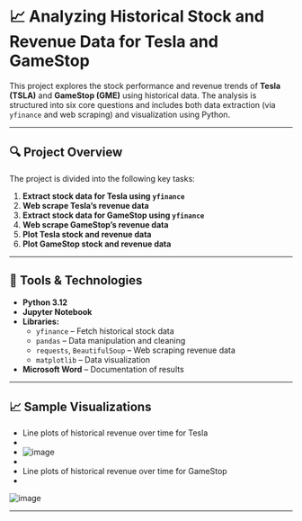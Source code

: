 
# 📈 Analyzing Historical Stock and Revenue Data for Tesla and GameStop

This project explores the stock performance and revenue trends of **Tesla (TSLA)** and **GameStop (GME)** using historical data. The analysis is structured into six core questions and includes both data extraction (via `yfinance` and web scraping) and visualization using Python.

---

## 🔍 Project Overview

The project is divided into the following key tasks:

1. **Extract stock data for Tesla using `yfinance`**
2. **Web scrape Tesla’s revenue data**
3. **Extract stock data for GameStop using `yfinance`**
4. **Web scrape GameStop’s revenue data**
5. **Plot Tesla stock and revenue data**
6. **Plot GameStop stock and revenue data**

---

## 🧰 Tools & Technologies

- **Python 3.12**
- **Jupyter Notebook**
- **Libraries:**
  - `yfinance` – Fetch historical stock data
  - `pandas` – Data manipulation and cleaning
  - `requests`, `BeautifulSoup` – Web scraping revenue data
  - `matplotlib` – Data visualization
- **Microsoft Word** – Documentation of results

---
## 📈 Sample Visualizations

- Line plots of historical revenue over time for Tesla
- 
- ![image](https://github.com/user-attachments/assets/29b6d247-d0e0-4739-998c-741068b3b200)
- 
- Line plots of historical revenue over time for GameStop
- 
![image](https://github.com/user-attachments/assets/be653609-37f9-4bb7-acdd-2d9b0acb394e)


---


